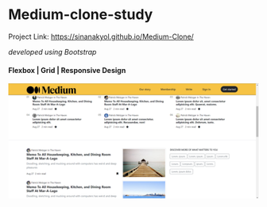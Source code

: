 # Medium-clone-study
Project Link: https://sinanakyol.github.io/Medium-Clone/

*developed using Bootstrap*

####  Flexbox | Grid | Responsive Design 

![Medium](ss.png)
